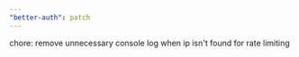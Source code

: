 ```yaml
---
"better-auth": patch
---
```


chore: remove unnecessary console log when ip isn't found for rate limiting
